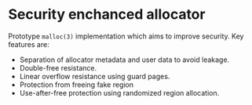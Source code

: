 # Security enchanced allocator

Prototype `malloc(3)` implementation which aims to improve security.
Key features are:
- Separation of allocator metadata and user data to avoid leakage.
- Double-free resistance.
- Linear overflow resistance using guard pages.
- Protection from freeing fake region
- Use-after-free protection using randomized region allocation.
